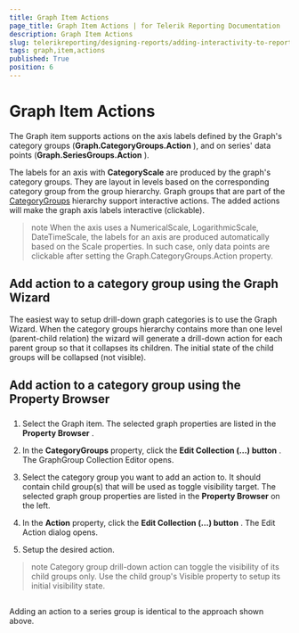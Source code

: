 ```yaml
---
title: Graph Item Actions
page_title: Graph Item Actions | for Telerik Reporting Documentation
description: Graph Item Actions
slug: telerikreporting/designing-reports/adding-interactivity-to-reports/actions/graph-item-actions
tags: graph,item,actions
published: True
position: 6
---
```


# Graph Item Actions



The Graph item supports actions on the axis labels defined by the Graph's category groups (__Graph.CategoryGroups.Action__ ),         and on series' data points (__Graph.SeriesGroups.Action__ ).       

The labels for an axis with __CategoryScale__  are produced by the graph's category groups.         They are layout in levels based on the corresponding category group from the group hierarchy.         Graph groups that are part of the          [CategoryGroups](/reporting/api/Telerik.Reporting.Graph#Telerik_Reporting_Graph_CategoryGroups)          hierarchy support interactive actions.         The added actions will make the graph axis labels interactive (clickable).       

>note When the axis uses a NumericalScale, LogarithmicScale, DateTimeScale, the labels for an axis are produced           automatically based on the Scale properties. In such case, only data points are clickable           after setting the Graph.CategoryGroups.Action property.         


## Add action to a category group using the Graph Wizard

The easiest way to setup drill-down graph categories is to use the Graph Wizard.           When the category groups hierarchy contains more than one level (parent-child relation)           the wizard will generate a drill-down action for each parent group so that it           collapses its children. The initial state of the child groups will be collapsed (not visible).         

## Add action to a category group using the Property Browser

###

1. Select the Graph item.    The selected graph properties are listed in the __Property Browser__ .                 

1. In the __CategoryGroups__  property, click the                   __Edit Collection (…) button__ . The GraphGroup Collection Editor opens.                 

1. Select the category group you want to add an action to. It should contain child group(s)                   that will be used as toggle visibility target.                     The selected graph group properties are listed in the __Property Browser__                    on the left.                 

1. In the __Action__  property, click the                   __Edit Collection (…) button__ . The Edit Action dialog opens.                 

1. Setup the desired action.                 

>note Category group drill-down action can toggle the visibility of its child groups only.             Use the child group's Visible property to setup its initial visibility state.           


## 

Adding an action to a series group is identical to the approach shown above.         

